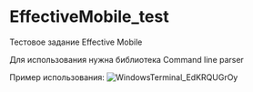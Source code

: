 # EffectiveMobile_test
Тестовое задание Effective Mobile


Для использования нужна библиотека Command line parser



Пример использования:
![WindowsTerminal_EdKRQUGrOy](https://github.com/NathanWindBreaker/EffectiveMobile_test/assets/131296983/ae1f83f5-84df-41e1-ab73-a7fc1680b5f7)
